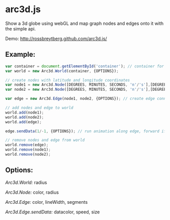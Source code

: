 arc3d.js
========

Show a 3d globe using webGL and map graph nodes and edges onto it with the simple api.

Demo:
http://rossbreytberg.github.com/arc3d.js/

Example:
--------
```javascript
var container = document.getElementById('container'); // container for the visualization to occupy
var world = new Arc3d.World(container, {OPTIONS});

// create nodes with latitude and longitude coordinates
var node1 = new Arc3d.Node([DEGREES, MINUTES, SECONDS, 'n'/'s'],[DEGREES, MINUTES, SECONDS, 'e'/'w'], {OPTIONS});
var node2 = new Arc3d.Node([DEGREES, MINUTES, SECONDS, 'n'/'s'],[DEGREES, MINUTES, SECONDS, 'e'/'w'], {OPTIONS});

var edge = new Arc3d.Edge(node1, node2, {OPTIONS}); // create edge connecting two nodes

// add nodes and edge to world
world.add(node1);
world.add(node2);
world.add(edge);

edge.sendData(1/-1, {OPTIONS}); // run animation along edge, forward if 1, reverse if -1.

// remove nodes and edge from world
world.remove(edge);
world.remove(node1);
world.remove(node2);
```

Options:
--------
*Arc3d.World:* radius

*Arc3d.Node:* color, radius

*Arc3d.Edge:* color, lineWidth, segments

*Arc3d.Edge.sendData:* datacolor, speed, size
